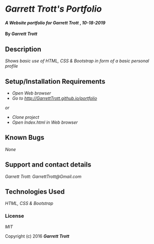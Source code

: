 # _Garrett Trott's Portfolio_

#### _A Website portfolio for Garrett Trott_ , _10-18-2019_

#### By _**Garrett Trott**_

## Description

_Shows basic use of HTML, CSS & Bootstrap in form of a basic personal profile_

## Setup/Installation Requirements

* _Open Web browser_
* _Go to http://GarrettTrott.github.io/portfolio_

_or_

* _Clone project_
* _Open Index.html in Web browser_

## Known Bugs

_None_

## Support and contact details

_Garrett Trott: GarrettTrott@Gmail.com_

## Technologies Used

_HTML, CSS & Bootstrap_

### License

*MIT*

Copyright (c) 2016 **_Garrett Trott_**
